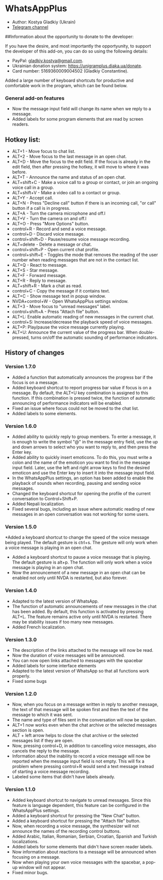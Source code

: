 # WhatsAppPlus

* Author: Kostya Gladkiy (Ukrain)
* [Telegram channel](https://t.me/unigramPlus)

##Information about the opportunity to donate to the developer:

If you have the desire, and most importantly the opportyunity, to support the developer of this add-on, you can do so using the following details:

* PayPal: gladkiy.kostya@gmail.com.
* Ukrainian donation system: https://unigramplus.diaka.ua/donate.
* Card number: 5169360009004502 (Gladkiy Constantine).

Added a large number of keyboard shortcuts for productive and comfortable work in the program, which can be found below.

### General add-on features

* Now the message input field will change its name when we reply to a message.
* Added labels for some program elements that are read by screen readers.

## Hotkey list:

* ALT+1 - Move focus to chat list.
* ALT+2 - Move focus to the last message in an open chat.
* ALT+D - Move the focus to the edit field. If the focus is already in the edit field, then after pressing the hotkey, it will move to where it was before.
* ALT+T - Announce the name and status of an open chat.
* ALT+shift+C - Make a voice call to a group or contact, or join an ongoing voice call in a group.
* ALT+shift+V - Make a video call to a contact or group.
* ALT+Y - Accept call.
* ALT+N - Press "Decline call" button  if there is an incoming call, "or call" button if a call is in progress.
* ALT+A - Turn the camera microphone and off.l
* ALT+V - Turn the camera on and off.l
* ALT+O - Press "More Options" button.
* control+R - Record and send a voice message.
* control+D - Discard voice message.
* control+shift+D - Pause/resume voice message recording.
* ALT+delete - Delete a message or chat.
* control+shift+P - Open current chat profile.
* control+shift+E - Toggles the mode that removes the reading of the user number when reading messages that are not in the contact list.
* ALT+Q - React to message.
* ALT+S - Star message.
* ALT+F - Forward message.
* ALT+R - Reply to message.
* ALT+shift+R - Mark a chat as read.
* control+C - Copy the message if it contains text.
* ALT+C - Show message text in popup window.
* NVDA+control+W - Open WhatsAppPlus settings window.
* ALT+3 - Move focus to "unread messages" label.
* control+shift+A - Press "Attach file" button.
* ALT+L: Enable automatic reading of new messages in the current chat.
* control+S: Increase/decrease the playback speed of voice messages.
* ALT+P: Play/pause the voice message currently playing.
* ALT+U: Announce the current value of the progress bar. When double-pressed, turns on/off the automatic sounding of performance indicators.

## History of changes

### Version 1.7.0

* Added a function that automatically announces the progress bar if the focus is on a message.
* Added keyboard shortcut to report progress bar value if focus is on a message. By default, the ALT+U key combination is assigned to this function. If this combination is pressed twice, the function of automatic announcing of performance indicators will be enabled.
* Fixed an issue where focus could not be moved to the chat list.
* Added labels to some elements.

### Version 1.6.0

* Added ability to quickly reply to group members. To enter a message, it is enough to write the symbol "@" in the message entry field, use the up and down arrows to select who you want to reply to, and then press the Enter key.
* Added ability to quickly insert emoticons. To do this, you must write a colon and the name of the emoticon you want to find in the message input field. Later, use the left and right arrow keys to find the desired emoticon and use the Enter key to insert it into the message input field.
* In the WhatsAppPlus settings, an option has been added to enable the playback of sounds when recording, pausing and sending voice messages.
* Changed the keyboard shortcut for opening the profile of the current conversation to Control+Shift+P.
* Added Nepali localization.
* Fixed several bugs, including an issue where automatic reading of new messages in an open conversation was not working for some users.

### Version 1.5.0

*Added a keyboard shortcut to change the speed of the voice message being played. The default gesture is ctrl+s. The gesture will only work when a voice message is playing in an open chat.
* Added a keyboard shortcut to pause a voice message that is playing. The default gesture is alt+p. The function will only work when a voice message is playing in an open chat.
* Now the announcement of a new message in an open chat can be enabled not only until NVDA is restarted, but also forever.

### Version 1.4.0

* Adapted to the latest version of WhatsApp.
* The function of automatic announcements of new messages in the chat has been added. By default, this function is activated by pressing ALT+L. The feature remains active only until NVDA is restarted. There may be stability issues if too many new messages.
* Added French localization.

### Version 1.3.0

* The description of the links attached to the message will now be read.
* Now the duration of voice messages will be announced.
* You can now open links attached to messages with the spacebar
* Added labels for some interface elements
* Adapted to the latest version of WhatsApp so that all functions work properly.
* Fixed some bugs

### Version 1.2.0

* Now, when you focus on a message written in reply to another message, the text of that message will be spoken first and then the text of the message to which it was sent.
* The name and type of files sent in the conversation will now be spoken.
* ALT+1 now works even when the chat archive or the selected messages section is open.
* ALT + left arrow helps to close the chat archive or the selected messages list if they are open.
* Now, pressing control+D, in addition to cancelling voice messages, also cancels the reply to the message.
* Information about the inability to record a voice message will now be reported when the message input field is not empty. This will fix a problem where pressing control+R would send a text message instead of starting a voice message recording.
* Labeled some items that didn't have labels already.

### Version 1.1.0

* Added keyboard shortcut to navigate to unread messages. Since this feature is language dependent, this feature can be configured in the WhatsAppPlus settings.
* Added a keyboard shortcut for pressing the "New Chat" button.
* Added a keyboard shortcut for pressing the "Attach file" button.
* Now, when recording a voice message, the synthesizer will not announce the names of the recording control buttons.
* Added Arabic, Italian, Romanian, Serbian, Croatian, Spanish and Turkish localizations.
* Added labels for some elements that didn't have screen reader labels.
* Now information about reactions to a message will be announced when focusing on a message.
* Now when playing your own voice messages with the spacebar, a pop-up window will not appear.
* Fixed minor bugs.